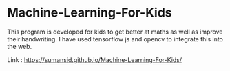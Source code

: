 # Machine-Learning-For-Kids

This program is developed for kids to get better at maths as well as improve their handwriting.
I have used tensorflow js and opencv to integrate this into the web.

Link : https://sumansid.github.io/Machine-Learning-For-Kids/
